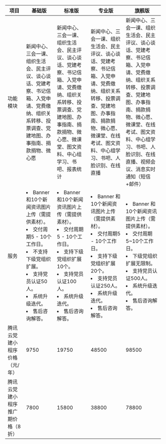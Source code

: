 | 项目    | 基础版    | 标准版   | 专业版  | 旗舰版      |
| -------------- | -------------- | ---------------- | -------------- | ------------ |
| 功能模块     | 新闻中心、三会一课、组织生活会、民主评议、谈心谈话、党建考察、书记信箱、入党申请、党费缴纳、组织关系转移、投票调查、党建地图、办事指南、捐款捐物、微心愿 | 新闻中心、三会一课、组织生活会、民主评议、谈心谈话、党建考察、书记信箱、入党申请、党费缴纳、组织关系转移、投票调查、党建地图、办事指南、捐款捐物、微心愿、微课堂、图文资料、中心组学习、书吧、报表统计 | 新闻中心、三会一课、组织生活会、民主评议、谈心谈话、党建考察、书记信箱、入党申请、党费缴纳、组织关系转移、投票调查、党建地图、办事指南、捐款捐物、微心愿、微课堂、在线考试、图文资料、中心组学习、书吧、人脸识别、在线直播 | 新闻中心、三会一课、组织生活会、民主评议、谈心谈话、党建考察、书记信箱、入党申请、党费缴纳、组织关系转移、投票调查、党建地图、办事指南、捐款捐物、微心愿、微课堂、在线考试、图文资料、中心组学习、书吧、人脸识别、在线直播、视频会议、消息实时通知（短信+邮件） |
| 服务        | <li>Banner 和10个新闻资讯图片上传（需提供素材）。</li> <li>   交付周期5 - 10个工作日。</li> <li>    不支持下级党组织扩展。</li> <li>    支持党员认证50人。</li> <li>   系统升级迭代。</li> <li> 售后咨询解答。</li> | <li>Banner 和10个新闻资讯图片上传（需提供素材）。</li> <li> 交付周期5 - 10个工作日。</li> <li> 支持下级党组织扩展10个。</li> <li> 支持党员认证100人。</li> <li> 系统升级迭代。</li> <li>售后咨询解答。</li> | <li>Banner 和10个新闻资讯图片上传（需提供素材）。</li> <li>交付周期5 - 10个工作日。</li> <li>支持下级党组织扩展20个。</li> <li>支持党员认证250人。</li> <li>系统升级迭代。</li> <li>售后咨询解答。</li>  | <li>Banner 和10个新闻资讯图片上传（需提供素材）。</li> <li>交付周期5~10个工作日。</li> <li>下级党组织扩展无限制。</li> <li>支持党员认证500人。</li> <li>系统升级迭代。</li> <li>售后咨询解答。</li>  |
| 腾讯云党建小程序价格（元/年）     | 9750    | 19750     | 48500     | 98500           |
| 腾讯云党建小程序推广期价格（8折） | 7800   | 15800       | 38800     | 78800    |

